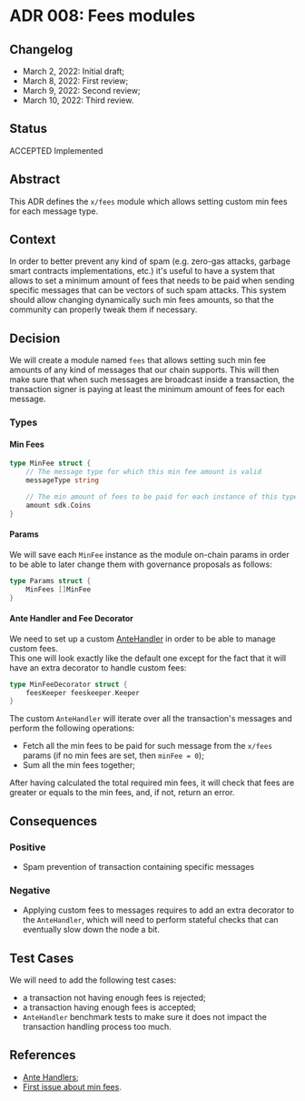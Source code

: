 # ADR 008: Fees modules

## Changelog

- March 2, 2022: Initial draft;
- March 8, 2022: First review;
- March 9, 2022: Second review;
- March 10, 2022: Third review.

## Status
ACCEPTED Implemented

## Abstract
This ADR defines the `x/fees` module which allows setting custom min fees for each message type.

## Context
In order to better prevent any kind of spam (e.g. zero-gas attacks, garbage smart contracts implementations, etc.) it's useful 
to have a system that allows to set a minimum amount of fees that needs to be paid when sending specific messages that can be vectors of such spam attacks. 
This system should allow changing dynamically such min fees amounts, so that the community can properly tweak them if necessary.

## Decision
We will create a module named `fees` that allows setting such min fee amounts of any kind of messages that our chain supports. 
This will then make sure that when such messages are broadcast inside a transaction, the transaction signer 
is paying at least the minimum amount of fees for each message.

### Types

#### Min Fees
```go
type MinFee struct {
    // The message type for which this min fee amount is valid
    messageType string

    // The min amount of fees to be paid for each instance of this type of message
    amount sdk.Coins
}
```

#### Params
We will save each `MinFee` instance as the module on-chain params in order to be able to later change them with governance proposals as follows:

```go
type Params struct {
	MinFees []MinFee
}
```

#### Ante Handler and Fee Decorator
We need to set up a custom [AnteHandler](https://github.com/cosmos/cosmos-sdk/blob/da36c46f3a3a8dec7eaa85b69e7fa154e9d64dce/types/handler.go#L8) 
in order to be able to manage custom fees.  
This one will look exactly like the default one except for the fact that it will have an extra decorator to handle
custom fees:
```go
type MinFeeDecorator struct {
	feesKeeper feeskeeper.Keeper
}
```

The custom `AnteHandler` will iterate over all the transaction's messages and perform the following operations:
- Fetch all the min fees to be paid for such message from the `x/fees` params (if no min fees are set, then `minFee = 0`);
- Sum all the min fees together;

After having calculated the total required min fees, it will check that fees are greater or equals to the min fees, 
and, if not, return an error.

## Consequences

### Positive
- Spam prevention of transaction containing specific messages

### Negative
- Applying custom fees to messages requires to add an extra decorator to the `AnteHandler`, 
which will need to perform stateful checks that can eventually slow down the node a bit. 

## Test Cases

We will need to add the following test cases:
- a transaction not having enough fees is rejected;
- a transaction having enough fees is accepted;
- `AnteHandler` benchmark tests to make sure it does not impact the transaction handling process too much.

## References

- [Ante Handlers](https://docs.cosmos.network/v0.44/modules/auth/03_antehandlers.html#antehandlers);
- [First issue about min fees](https://github.com/magewar/mage/issues/230).